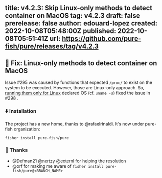 title:	v4.2.3: Skip Linux-only methods to detect container on MacOS 
tag:	v4.2.3
draft:	false
prerelease:	false
author:	edouard-lopez
created:	2022-10-08T05:48:00Z
published:	2022-10-08T05:51:41Z
url:	https://github.com/pure-fish/pure/releases/tag/v4.2.3
--
## :bug: Fix: Linux-only methods to detect container on MacOS 

Issue #295 was caused by functions that expected `/proc/` to exist on the system to be executed. However, those are Linux-only approach.
So, [running them only for Linux][skip-code] declared OS (cf. `uname -s`) fixed the issue in #298 .

 ### :arrow_down: Installation
 The project has a new home, thanks to @rafaelrinaldi. It's now under pure-fish organization:

    fisher install pure-fish/pure


###  :clap: Thanks

* @Defman21 @nertzy @externl for helping the resolution
* @orf for making me aware of `fisher install pure-fish/pure@<BRANCH_NAME>`

[skip-code]: https://github.com/pure-fish/pure/pull/298/files#diff-64090762fd2ecc9ed782569b4def0e5c41e62bd548dc0c944e3bf5e540865932R10-R18
